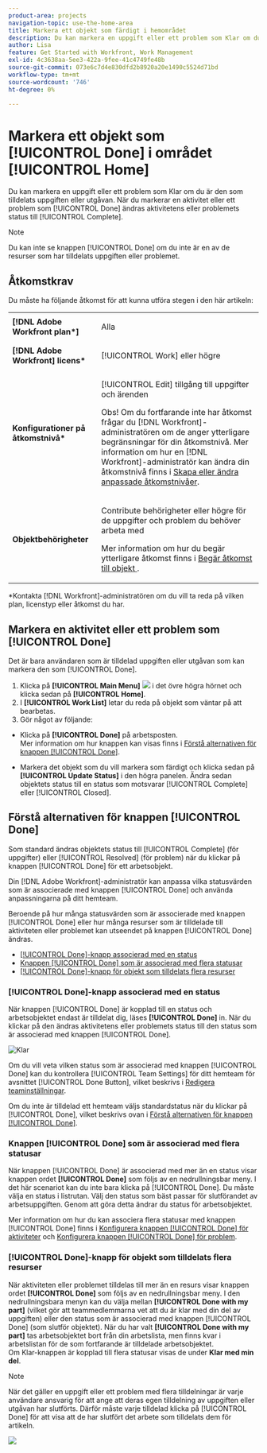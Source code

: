 ```yaml
---
product-area: projects
navigation-topic: use-the-home-area
title: Markera ett objekt som färdigt i hemområdet
description: Du kan markera en uppgift eller ett problem som Klar om du är den som tilldelats uppgiften eller utgåvan. När du markerar en uppgift eller ett problem som Klar ändras aktivitetens eller problemets status till Fullständig.
author: Lisa
feature: Get Started with Workfront, Work Management
exl-id: 4c3638aa-5ee3-422a-9fee-41c4749fe48b
source-git-commit: 073e6c7d4e830dfd2b8920a20e1490c5524d71bd
workflow-type: tm+mt
source-wordcount: '746'
ht-degree: 0%

---
```


# Markera ett objekt som [!UICONTROL Done] i området [!UICONTROL Home]

Du kan markera en uppgift eller ett problem som Klar om du är den som tilldelats uppgiften eller utgåvan. När du markerar en aktivitet eller ett problem som [!UICONTROL Done] ändras aktivitetens eller problemets status till [!UICONTROL Complete].

>[!NOTE]
>
>Du kan inte se knappen [!UICONTROL Done] om du inte är en av de resurser som har tilldelats uppgiften eller problemet.

## Åtkomstkrav

Du måste ha följande åtkomst för att kunna utföra stegen i den här artikeln:

<table style="table-layout:auto"> 
 <col> 
 </col> 
 <col> 
 </col> 
 <tbody> 
  <tr> 
   <td role="rowheader"><strong>[!DNL Adobe Workfront plan*]</strong></td> 
   <td> <p>Alla</p> </td> 
  </tr> 
  <tr> 
   <td role="rowheader"><strong>[!DNL Adobe Workfront] licens*</strong></td> 
   <td> <p>[!UICONTROL Work] eller högre</p> </td> 
  </tr> 
  <tr> 
   <td role="rowheader"><strong>Konfigurationer på åtkomstnivå*</strong></td> 
   <td> <p>[!UICONTROL Edit] tillgång till uppgifter och ärenden</p> <p>Obs! Om du fortfarande inte har åtkomst frågar du [!DNL Workfront]-administratören om de anger ytterligare begränsningar för din åtkomstnivå. Mer information om hur en [!DNL Workfront]-administratör kan ändra din åtkomstnivå finns i <a href="../../../administration-and-setup/add-users/configure-and-grant-access/create-modify-access-levels.md" class="MCXref xref">Skapa eller ändra anpassade åtkomstnivåer</a>.</p> </td> 
  </tr> 
  <tr> 
   <td role="rowheader"><strong>Objektbehörigheter</strong></td> 
   <td> <p>Contribute behörigheter eller högre för de uppgifter och problem du behöver arbeta med</p> <p>Mer information om hur du begär ytterligare åtkomst finns i <a href="../../../workfront-basics/grant-and-request-access-to-objects/request-access.md" class="MCXref xref">Begär åtkomst till objekt </a>.</p> </td> 
  </tr> 
 </tbody> 
</table>

&#42;Kontakta [!DNL Workfront]-administratören om du vill ta reda på vilken plan, licenstyp eller åtkomst du har.

## Markera en aktivitet eller ett problem som [!UICONTROL Done]

Det är bara användaren som är tilldelad uppgiften eller utgåvan som kan markera den som [!UICONTROL Done].

1. Klicka på **[!UICONTROL Main Menu]** ![](assets/main-menu-icon.png) i det övre högra hörnet och klicka sedan på **[!UICONTROL Home]**.
1. I **[!UICONTROL Work List]** letar du reda på objekt som väntar på att bearbetas.
1. Gör något av följande:

* Klicka på **[!UICONTROL Done]** på arbetsposten.\
   Mer information om hur knappen kan visas finns i [Förstå alternativen för knappen [!UICONTROL Done]](#understand-the-options-of-the-done-button).

* Markera det objekt som du vill markera som färdigt och klicka sedan på **[!UICONTROL Update Status]** i den högra panelen. Ändra sedan objektets status till en status som motsvarar [!UICONTROL Complete] eller [!UICONTROL Closed].

## Förstå alternativen för knappen [!UICONTROL Done]

Som standard ändras objektets status till [!UICONTROL Complete] (för uppgifter) eller [!UICONTROL Resolved] (för problem) när du klickar på knappen [!UICONTROL Done] för ett arbetsobjekt.

Din [!DNL Adobe Workfront]-administratör kan anpassa vilka statusvärden som är associerade med knappen [!UICONTROL Done] och använda anpassningarna på ditt hemteam.

Beroende på hur många statusvärden som är associerade med knappen [!UICONTROL Done] eller hur många resurser som är tilldelade till aktiviteten eller problemet kan utseendet på knappen [!UICONTROL Done] ändras.

* [[!UICONTROL Done]-knapp associerad med en status](#done-button-associated-with-one-status)
* [Knappen [!UICONTROL Done] som är associerad med flera statusar](#done-button-associated-with-multiple-statuses)
* [[!UICONTROL Done]-knapp för objekt som tilldelats flera resurser](#done-button-for-items-assigned-to-multiple-resources)

### [!UICONTROL Done]-knapp associerad med en status

När knappen [!UICONTROL Done] är kopplad till en status och arbetsobjektet endast är tilldelat dig, läses **[!UICONTROL Done]** in. När du klickar på den ändras aktivitetens eller problemets status till den status som är associerad med knappen [!UICONTROL Done].

![Klar](assets/Done.png)

Om du vill veta vilken status som är associerad med knappen [!UICONTROL Done] kan du kontrollera [!UICONTROL Team Settings] för ditt hemteam för avsnittet [!UICONTROL Done Button], vilket beskrivs i [Redigera teaminställningar](../../../people-teams-and-groups/create-and-manage-teams/edit-team-settings.md).

Om du inte är tilldelad ett hemteam väljs standardstatus när du klickar på [!UICONTROL Done], vilket beskrivs ovan i [Förstå alternativen för knappen [!UICONTROL Done]](#understand-the-options-of-the-done-button).

### Knappen [!UICONTROL Done] som är associerad med flera statusar

När knappen [!UICONTROL Done] är associerad med mer än en status visar knappen ordet **[!UICONTROL Done]** som följs av en nedrullningsbar meny. I det här scenariot kan du inte bara klicka på [!UICONTROL Done]. Du måste välja en status i listrutan. Välj den status som bäst passar för slutförandet av arbetsuppgiften. Genom att göra detta ändrar du status för arbetsobjektet.

Mer information om hur du kan associera flera statusar med knappen [!UICONTROL Done] finns i [Konfigurera knappen [!UICONTROL Done] för aktiviteter](../../../people-teams-and-groups/create-and-manage-teams/configure-the-done-button-for-tasks.md) och [Konfigurera knappen [!UICONTROL Done] för problem](../../../people-teams-and-groups/create-and-manage-teams/configure-the-done-button-for-issues.md).

<!--
<img src="assets/marking-an-item-done-multiple-statuses-350x171.png" style="width: 350;height: 171;" data-mc-conditions="QuicksilverOrClassic.Draft mode">
-->

### [!UICONTROL Done]-knapp för objekt som tilldelats flera resurser

När aktiviteten eller problemet tilldelas till mer än en resurs visar knappen ordet **[!UICONTROL Done]** som följs av en nedrullningsbar meny. I den nedrullningsbara menyn kan du välja mellan **[!UICONTROL Done with my part]** (vilket gör att teammedlemmarna vet att du är klar med din del av uppgiften) eller den status som är associerad med knappen [!UICONTROL Done] (som slutför objektet). När du har valt **[!UICONTROL Done with my part]** tas arbetsobjektet bort från din arbetslista, men finns kvar i arbetslistan för de som fortfarande är tilldelade arbetsobjektet.\
Om Klar-knappen är kopplad till flera statusar visas de under **Klar med min del**.

>[!NOTE]
>
>När det gäller en uppgift eller ett problem med flera tilldelningar är varje användare ansvarig för att ange att deras egen tilldelning av uppgiften eller utgåvan har slutförts. Därför måste varje tilldelad klicka på [!UICONTROL Done] för att visa att de har slutfört det arbete som tilldelats dem för artikeln.

![](assets/marking-an-item-done-with-my-part-grop-by-drop-down-nwe-350x266.png)
